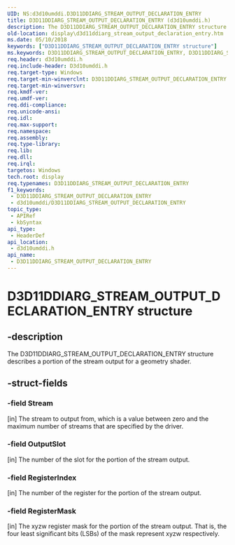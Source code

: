 ```yaml
---
UID: NS:d3d10umddi.D3D11DDIARG_STREAM_OUTPUT_DECLARATION_ENTRY
title: D3D11DDIARG_STREAM_OUTPUT_DECLARATION_ENTRY (d3d10umddi.h)
description: The D3D11DDIARG_STREAM_OUTPUT_DECLARATION_ENTRY structure describes a portion of the stream output for a geometry shader.
old-location: display\d3d11ddiarg_stream_output_declaration_entry.htm
ms.date: 05/10/2018
keywords: ["D3D11DDIARG_STREAM_OUTPUT_DECLARATION_ENTRY structure"]
ms.keywords: D3D11DDIARG_STREAM_OUTPUT_DECLARATION_ENTRY, D3D11DDIARG_STREAM_OUTPUT_DECLARATION_ENTRY structure [Display Devices], UMDisplayDriver_Dx11param_Structs_c3324903-51b0-4679-ad77-b24cb5619bef.xml, d3d10umddi/D3D11DDIARG_STREAM_OUTPUT_DECLARATION_ENTRY, display.d3d11ddiarg_stream_output_declaration_entry
req.header: d3d10umddi.h
req.include-header: D3d10umddi.h
req.target-type: Windows
req.target-min-winverclnt: D3D11DDIARG_STREAM_OUTPUT_DECLARATION_ENTRY is supported beginning with the Windows 7 operating system.
req.target-min-winversvr: 
req.kmdf-ver: 
req.umdf-ver: 
req.ddi-compliance: 
req.unicode-ansi: 
req.idl: 
req.max-support: 
req.namespace: 
req.assembly: 
req.type-library: 
req.lib: 
req.dll: 
req.irql: 
targetos: Windows
tech.root: display
req.typenames: D3D11DDIARG_STREAM_OUTPUT_DECLARATION_ENTRY
f1_keywords:
 - D3D11DDIARG_STREAM_OUTPUT_DECLARATION_ENTRY
 - d3d10umddi/D3D11DDIARG_STREAM_OUTPUT_DECLARATION_ENTRY
topic_type:
 - APIRef
 - kbSyntax
api_type:
 - HeaderDef
api_location:
 - d3d10umddi.h
api_name:
 - D3D11DDIARG_STREAM_OUTPUT_DECLARATION_ENTRY
---
```


# D3D11DDIARG_STREAM_OUTPUT_DECLARATION_ENTRY structure


## -description

The D3D11DDIARG_STREAM_OUTPUT_DECLARATION_ENTRY structure describes a portion of the stream output for a geometry shader.

## -struct-fields

### -field Stream

[in] The stream to output from, which is a value between zero and the maximum number of streams that are specified by the driver.

### -field OutputSlot

[in] The number of the slot for the portion of the stream output.

### -field RegisterIndex

[in] The number of the register for the portion of the stream output.

### -field RegisterMask

[in] The xyzw register mask for the portion of the stream output. That is, the four least significant bits (LSBs) of the mask represent xyzw respectively.

